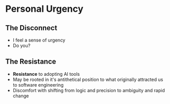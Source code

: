 # Personal Urgency

## The Disconnect

- I feel a sense of urgency
- Do you?

## The Resistance

- **Resistance** to adopting AI tools
- May be rooted in it's antithetical position to what originally attracted us to software engineering
- Discomfort with shifting from logic and precision to ambiguity and rapid change
